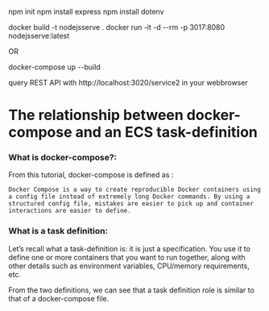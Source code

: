 npm init
npm install express
npm install dotenv

docker build -t nodejsserve .
docker run -it -d --rm -p 3017:8080 nodejsserve:latest 

OR 

docker-compose up --build

query REST API with http://localhost:3020/service2 in your webbrowser

# The relationship between docker-compose and an ECS task-definition
### What is docker-compose?:

From this tutorial, docker-compose is defined as :

    Docker Compose is a way to create reproducible Docker containers using a config file instead of extremely long Docker commands. By using a structured config file, mistakes are easier to pick up and container interactions are easier to define.

### What is a task definition:

Let’s recall what a task-definition is: it is just a specification. You use it to define one or more containers that you want to run together, along with other details such as environment variables, CPU/memory requirements, etc.

From the two definitions, we can see that a task definition role is similar to that of a docker-compose file.